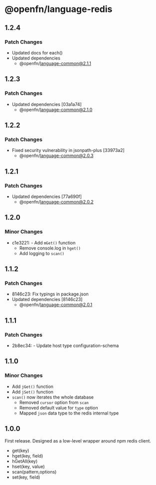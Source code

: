 # @openfn/language-redis

## 1.2.4

### Patch Changes

- Updated docs for each()
- Updated dependencies
  - @openfn/language-common@2.1.1

## 1.2.3

### Patch Changes

- Updated dependencies [03a1a74]
  - @openfn/language-common@2.1.0

## 1.2.2

### Patch Changes

- Fixed security vulnerability in jsonpath-plus [33973a2]
  - @openfn/language-common@2.0.3

## 1.2.1

### Patch Changes

- Updated dependencies [77a690f]
  - @openfn/language-common@2.0.2

## 1.2.0

### Minor Changes

- c1e3221: - Add `mGet()` function
  - Remove console.log in `hget()`
  - Add logging to `scan()`

## 1.1.2

### Patch Changes

- 8146c23: Fix typings in package.json
- Updated dependencies [8146c23]
  - @openfn/language-common@2.0.1

## 1.1.1

### Patch Changes

- 2b8ec34: - Update host type configuration-schema

## 1.1.0

### Minor Changes

- Add `jGet()` function
- Add `jSet()` function
- `scan()` now iterates the whole database
  - Removed `cursor` option from `scan`
  - Removed default value for `type` option
  - Mapped `json` data type to the redis internal type

## 1.0.0

First release. Designed as a low-level wrapper around npm redis client.

- get(key)
- hget(key, field)
- hGetAll(key)
- hset(key, value)
- scan(pattern,options)
- set(key, field)
